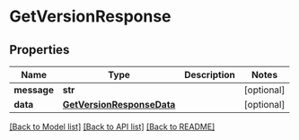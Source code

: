 # GetVersionResponse

## Properties
Name | Type | Description | Notes
------------ | ------------- | ------------- | -------------
**message** | **str** |  | [optional] 
**data** | [**GetVersionResponseData**](GetVersionResponseData.md) |  | [optional] 

[[Back to Model list]](../README.md#documentation-for-models) [[Back to API list]](../README.md#documentation-for-api-endpoints) [[Back to README]](../README.md)


